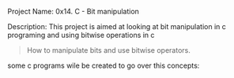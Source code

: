 Project Name: 0x14. C - Bit manipulation

Description: This project is aimed at looking at bit manipulation in c programing and using bitwise operations in c
> How to manipulate bits and use bitwise operators.

some c programs wile be created to go over this concepts:
